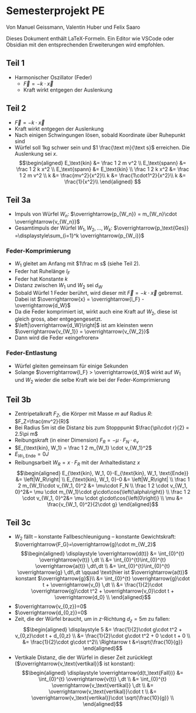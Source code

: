 # Semesterprojekt PE

Von Manuel Geissmann, Valentin Huber und Felix Saaro

Dieses Dokument enthält LaTeX-Formeln. Ein Editor wie VSCode oder Obsidian 
mit den entsprechenden Erweiterungen wird empfohlen.

## Teil 1
- Harmonischer Oszillator (Feder)
	- $\overrightarrow F=-k\cdot \overrightarrow x$
	- Kraft wirkt entgegen der Auslenkung
## Teil 2
- $\overrightarrow F=-k\cdot \overrightarrow x$
- Kraft wirkt entgegen der Auslenkung
- Nach einigen Schwingungen lösen, sobald Koordinate über Ruhepunkt sind
- Würfel soll $1 \text{kg}$ schwer sein und $1 \frac{\text m}{\text s}$ 
erreichen. Die Auslenkung sei $x$.
$$\begin{aligned}
E_\text{kin} &= \frac 1 2 m v^2 \\
E_\text{spann} &= \frac 1 2  k x^2 \\
E_\text{spann} &= E_\text{kin} \\
\frac 1 2  k x^2 &= \frac 1 2 m v^2 \\
k &= \frac{mv^2}{x^2}\\
k &= \frac{1\cdot1^2}{x^2}\\
k &= \frac{1}{x^2}\\
\end{aligned}
$$
## Teil 3a
- Impuls von Würfel $W_n$: $\overrightarrow{p_{W_n}} = m_{W_n}\cdot 
\overrightarrow{v_{W_n}}$
- Gesamtimpuls der Würfel $W_1, W_2, \ldots, W_k$: 
$\overrightarrow{p_\text{Ges}} =\displaystyle\sum_{i=1}^k 
\overrightarrow{p_{W_i}}$
### Feder-Komprimierung
- $W_1$ gleitet am Anfang mit $1\frac m s$ (siehe Teil 2).
- Feder hat Ruhelänge $l_F$
- Feder hat Konstante $k$
- Distanz zwischen $W_1$ und $W_2$ sei $d_W$
- Sobald Würfel 1 Feder berührt, wird dieser mit $\overrightarrow F=-k 
\cdot\overrightarrow x$ gebremst. Dabei ist $\overrightarrow{x} = 
\overrightarrow{l_F} - \overrightarrow{d_W}$
- Da die Feder komprimiert ist, wirkt auch eine Kraft auf $W_2$, diese ist 
gleich gross, aber entgegengesetzt.
- $\left|\overrightarrow{d_W}\right|$ ist am kleinsten wenn 
$\overrightarrow{v_{W_1}} = \overrightarrow{v_{W_2}}$
- Dann wird die Feder «eingefroren»
### Feder-Entlastung
- Würfel gleiten gemeinsam für einige Sekunden
- Solange $\overrightarrow{l_F} > \overrightarrow{d_W}$ wirkt auf $W_1$ 
und $W_2$ wieder die selbe Kraft wie bei der Feder-Komprimierung

## Teil 3b
- Zentripetalkraft $F_Z$, die Körper mit Masse $m$ auf Radius $R$: 
$F_Z=\frac{mv^2}{R}$
- Bei Radius $5m$ ist die Distanz bis zum Stopppunkt $\frac{\pi\cdot r}{2} 
= 2.5\pi m$
- Reibungskraft (in einer Dimension) $F_R = -\mu\cdot F_N\cdot e_v$
- $E_{\text{kin}, W_1} = \frac 1 2 m_{W_1} \cdot v_{W_1}^2$
- $E_{W_1, \text{Ende}} = 0J$
- Reibungsarbeit $W_R = x\cdot F_R$ mit der Anhaltedistanz $x$
$$\begin{aligned}
E_{\text{kin}, W_1, 0}-E_{\text{kin}, W_1, \text{Ende}} &= 
\left|W_R\right| \\
E_{\text{kin}, W_1, 0}-0 &= \left|W_R\right| \\
\frac 1 2 m_{W_1}\cdot v_{W_1, 0}^2 &= \mu\cdot F_N \\
\frac 1 2 \cdot v_{W_1, 0}^2&= \mu \cdot m_{W_1}\cdot 
g\cdot\cos{\left(\alpha\right)} \\
\frac 1 2 \cdot v_{W_1, 0}^2&= \mu \cdot g\cdot\cos{\left(0\right)} \\
\mu &= \frac{v_{W_1, 0}^2}{2\cdot g}
\end{aligned}$$

## Teil 3c
- $W_2$ fällt – konstante Fallbeschleunigung – konstante Gewichtskraft: $\overrightarrow{F_G}=\overrightarrow{g}\cdot m_{W_2}$
$$\begin{aligned} \displaystyle 
\overrightarrow{d(t)} &= \int_{0}^{t} \overrightarrow{v(t)} \,dt \\
&= \int_{0}^{t}\int_{0}^{t} \overrightarrow{a(t)} \,dt\,dt \\
&= \int_{0}^{t}\int_{0}^{t} \overrightarrow{g} \,dt\,dt \qquad \text{hier ist $\overrightarrow{a(t)}$ konstant $\overrightarrow{g}$}\\
&= \int_{0}^{t} \overrightarrow{g}\cdot t + \overrightarrow{v_0} \,dt \\
&= \frac{1}{2}\cdot \overrightarrow{g}\cdot t^2 + \overrightarrow{v_0}\cdot t + \overrightarrow{d_0} \\
\end{aligned}$$
- $\overrightarrow{v_{0,z}}=0$
- $\overrightarrow{d_{0,z}}=0$
- Zeit, die der Würfel braucht, um in $z$-Richtung $d_z = 5m$ zu fallen:
$$\begin{aligned} \displaystyle
5 &= \frac{1}{2}\cdot g\cdot t^2 + v_{0,z}\cdot t + d_{0,z} \\
&= \frac{1}{2}\cdot g\cdot t^2 + 0 \cdot t + 0 \\
&= \frac{1}{2}\cdot g\cdot t^2\\
\Rightarrow t &=\sqrt{\frac{10}{g}}
\end{aligned}$$
- Vertikale Distanz, die der Würfel in dieser Zeit zurücklegt ($\overrightarrow{v_\text{vertikal}}$ ist konstant): 
$$\begin{aligned} \displaystyle
\overrightarrow{d(t_\text{Fall})} &= \int_{0}^{t} \overrightarrow{v(t)} \,dt \\
&= \int_{0}^{t} \overrightarrow{v_\text{vertikal}} \,dt \\
&= \overrightarrow{v_\text{vertikal}}\cdot t \\
&= \overrightarrow{v_\text{vertikal}}\cdot \sqrt{\frac{10}{g}} \\
\end{aligned}$$
